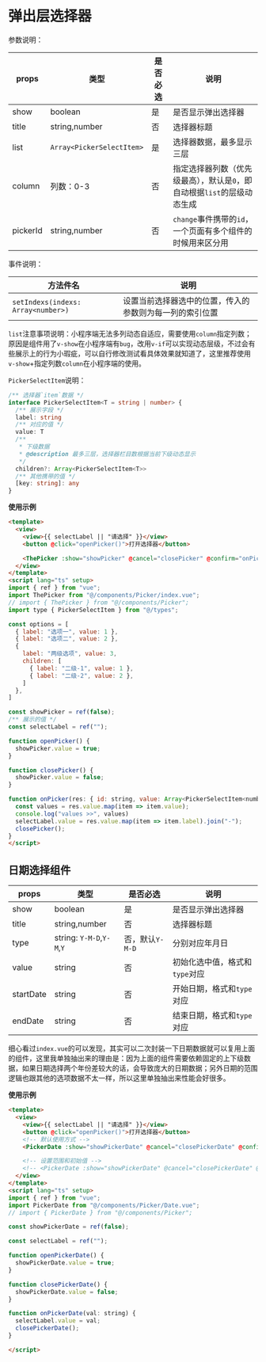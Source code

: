 # 弹出层选择器

参数说明：

| props |  类型 | 是否必选 | 说明 |
| --- | --- | --- | --- | 
| show | boolean | 是 | 是否显示弹出选择器 |
| title | string,number | 否 | 选择器标题 |
| list | `Array<PickerSelectItem>` | 是 | 选择器数据，最多显示三层 |
| column | 列数：0-3 | 否 | 指定选择器列数（优先级最高），默认是`0`，即自动根据`list`的层级动态生成 |
| pickerId | string,number | 否 | `change`事件携带的`id`，一个页面有多个组件的时候用来区分用 |

事件说明：

| 方法件名 | 说明 |
| --- | --- | 
| `setIndexs(indexs: Array<number>)` | 设置当前选择器选中的位置，传入的参数则为每一列的索引位置 |

`list`注意事项说明：小程序端无法多列动态自适应，需要使用`column`指定列数；原因是组件用了`v-show`在小程序端有`bug`，改用`v-if`可以实现动态层级，不过会有些展示上的行为小瑕疵，可以自行修改测试看具体效果就知道了，这里推荐使用`v-show`+指定列数`column`在小程序端的使用。

`PickerSelectItem`说明：

```ts
/** 选择器`item`数据 */
interface PickerSelectItem<T = string | number> {
  /** 展示字段 */
  label: string
  /** 对应的值 */
  value: T
  /**
   * 下级数据
   * @description 最多三层，选择器栏目数根据当前下级动态显示
   */
  children?: Array<PickerSelectItem<T>>
  /** 其他携带的值 */
  [key: string]: any
}
```

**使用示例**

```html
<template>
  <view>
    <view>{{ selectLabel || "请选择" }}</view>
    <button @click="openPicker()">打开选择器</button>

    <ThePicker :show="showPicker" @cancel="closePicker" @confirm="onPicker" :list="options" />
  </view>
</template>
<script lang="ts" setup>
import { ref } from "vue";
import ThePicker from "@/components/Picker/index.vue";
// import { ThePicker } from "@/components/Picker";
import type { PickerSelectItem } from "@/types";

const options = [
  { label: "选项一", value: 1 },
  { label: "选项二", value: 2 },
  {
    label: "两级选项", value: 3,
    children: [
      { label: "二级-1", value: 1 },
      { label: "二级-2", value: 2 },
    ]
  },
]

const showPicker = ref(false);
/** 展示的值 */
const selectLabel = ref("");

function openPicker() {
  showPicker.value = true;
}

function closePicker() {
  showPicker.value = false;
}

function onPicker(res: { id: string, value: Array<PickerSelectItem<number>> }) {
  const values = res.value.map(item => item.value);
  console.log("values >>", values)
  selectLabel.value = res.value.map(item => item.label).join("-");
  closePicker();
}
</script>
```

## 日期选择组件

| props |  类型 | 是否必选 | 说明 |
| --- | --- | --- | --- | 
| show | boolean | 是 | 是否显示弹出选择器 |
| title | string,number | 否 | 选择器标题 |
| type | string: `Y-M-D`,`Y-M`,`Y` | 否，默认`Y-M-D` | 分别对应年月日 |
| value | string | 否 | 初始化选中值，格式和`type`对应 |
| startDate | string | 否 | 开始日期，格式和`type`对应 |
| endDate | string | 否 | 结束日期，格式和`type`对应 |

细心看过`index.vue`的可以发现，其实可以二次封装一下日期数据就可以复用上面的组件，这里我单独抽出来的理由是：因为上面的组件需要依赖固定的上下级数据，如果日期选择两个年份差较大的话，会导致庞大的日期数据；另外日期的范围逻辑也跟其他的选项数据不太一样，所以这里单独抽出来性能会好很多。

**使用示例**

```html
<template>
  <view>
    <view>{{ selectLabel || "请选择" }}</view>
    <button @click="openPicker()">打开选择器</button>
    <!-- 默认使用方式 -->
    <PickerDate :show="showPickerDate" @cancel="closePickerDate" @confirm="onPickerDate" />

    <!-- 设置范围和初始值 -->
    <!-- <PickerDate :show="showPickerDate" @cancel="closePickerDate" @confirm="onPickerDate" value="2020-06-08" startDate="2019-03-12" endDate="2021-02-04" /> -->
  </view>
</template>
<script lang="ts" setup>
import { ref } from "vue";
import PickerDate from "@/components/Picker/Date.vue";
// import { PickerDate } from "@/components/Picker";

const showPickerDate = ref(false);

const selectLabel = ref("");

function openPickerDate() {
  showPickerDate.value = true;
}

function closePickerDate() {
  showPickerDate.value = false;
}

function onPickerDate(val: string) {
  selectLabel.value = val;
  closePickerDate();
}

</script>
```
